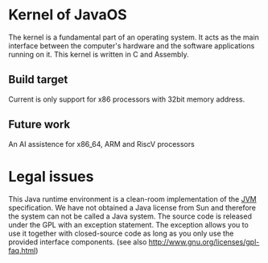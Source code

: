 # Kernel of JavaOS
The kernel is a fundamental part of an operating system. It acts as the main interface between the computer's hardware and the software applications running on it.
This kernel is written in C and Assembly.

## Build target
Current is only support for x86 processors with 32bit memory address.

## Future work
An AI assistence for x86_64, ARM and RiscV processors

# Legal issues
This Java runtime environment is a clean-room implementation of the [JVM](https://en.wikipedia.org/wiki/Java_virtual_machine) specification. We have not obtained a Java license from Sun and therefore the system can not be called a Java system.
The source code is released under the GPL with an exception statement. The exception allows you to use it together with closed-source code as long as you only use the provided interface components. (see also http://www.gnu.org/licenses/gpl-faq.html)

